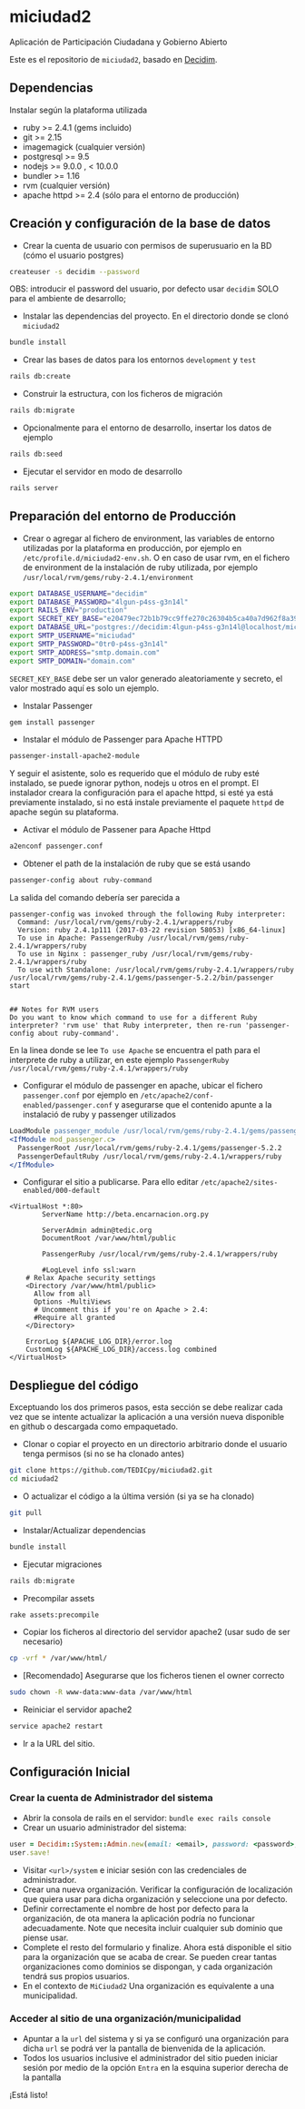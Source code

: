 # miciudad2

Aplicación de Participación Ciudadana y Gobierno Abierto

Este es el repositorio de `miciudad2`, basado en [Decidim](https://github.com/decidim/decidim).


## Dependencias

Instalar según la plataforma utilizada 

* ruby >= 2.4.1 (gems incluido)
* git >= 2.15
* imagemagick (cualquier versión)
* postgresql >= 9.5 
* nodejs >= 9.0.0 , < 10.0.0
* bundler >= 1.16
* rvm (cualquier versión)
* apache httpd >= 2.4 (sólo para el entorno de producción)

## Creación y configuración de la base de datos

* Crear la cuenta de usuario con permisos de superusuario en la BD (cómo el usuario postgres)
```bash
createuser -s decidim --password
```
OBS: introducir el password del usuario, por defecto usar `decidim` SOLO para el ambiente de desarrollo;

* Instalar las dependencias del proyecto. En el directorio donde se clonó `miciudad2`
```bash
bundle install 
```
* Crear las bases de datos para los entornos `development` y `test`

```bash
rails db:create
```
* Construir la estructura, con los ficheros de migración
```bash
rails db:migrate
```
* Opcionalmente para el entorno de desarrollo, insertar los datos de ejemplo
```bash
rails db:seed
```
* Ejecutar el servidor en modo de desarrollo
```bash
rails server
```

## Preparación del entorno de Producción

* Crear o agregar al fichero de environment, las variables de entorno utilizadas por 
la plataforma en producción, por ejemplo en `/etc/profile.d/miciudad2-env.sh`. O 
en caso de usar rvm, en el fichero de environment de la instalación de ruby utilizada, 
por ejemplo `/usr/local/rvm/gems/ruby-2.4.1/environment`
 

```bash
export DATABASE_USERNAME="decidim"
export DATABASE_PASSWORD="4lgun-p4ss-g3n14l"
export RAILS_ENV="production"
export SECRET_KEY_BASE="e20479ec72b1b79cc9ffe270c26304b5ca40a7d962f8a394b2d7072bb13e2d8aab834550f2fbb93a5579087d650922bc5fc0225c4c9daa2fd035a975e89d8639"
export DATABASE_URL="postgres://decidim:4lgun-p4ss-g3n14l@localhost/miciudad2"
export SMTP_USERNAME="miciudad"
export SMTP_PASSWORD="0tr0-p4ss-g3n14l"
export SMTP_ADDRESS="smtp.domain.com"
export SMTP_DOMAIN="domain.com"
```

`SECRET_KEY_BASE` debe ser un valor generado aleatoriamente y secreto, el valor mostrado aquí es solo un
ejemplo.


* Instalar Passenger
```bash
gem install passenger
```

* Instalar el módulo de Passenger para Apache HTTPD
```bash
passenger-install-apache2-module
```
Y seguir el asistente, solo es requerido que el módulo de ruby esté instalado, se puede 
ignorar python, nodejs u otros en el prompt. El instalador creara la configuración para el
apache httpd, si esté ya está previamente instalado, si no está instale previamente el paquete
`httpd` de apache según su plataforma.

* Activar el módulo de Passener para Apache Httpd
```bash
a2enconf passenger.conf
```

* Obtener el path de la instalación de ruby que se está usando
```bash
passenger-config about ruby-command
```

La salida del comando debería ser parecida a  
```
passenger-config was invoked through the following Ruby interpreter:
  Command: /usr/local/rvm/gems/ruby-2.4.1/wrappers/ruby
  Version: ruby 2.4.1p111 (2017-03-22 revision 58053) [x86_64-linux]
  To use in Apache: PassengerRuby /usr/local/rvm/gems/ruby-2.4.1/wrappers/ruby
  To use in Nginx : passenger_ruby /usr/local/rvm/gems/ruby-2.4.1/wrappers/ruby
  To use with Standalone: /usr/local/rvm/gems/ruby-2.4.1/wrappers/ruby /usr/local/rvm/gems/ruby-2.4.1/gems/passenger-5.2.2/bin/passenger start


## Notes for RVM users
Do you want to know which command to use for a different Ruby interpreter? 'rvm use' that Ruby interpreter, then re-run 'passenger-config about ruby-command'.
```

En la linea donde se lee  `To use Apache` se encuentra el path para el interprete de ruby a utilizar, en este ejemplo
`PassengerRuby /usr/local/rvm/gems/ruby-2.4.1/wrappers/ruby`


* Configurar el módulo de passenger en apache, ubicar el fichero `passenger.conf` por ejemplo
en `/etc/apache2/conf-enabled/passenger.conf` y asegurarse que el contenido apunte a la instalació de ruby y passenger utilizados

```apache
LoadModule passenger_module /usr/local/rvm/gems/ruby-2.4.1/gems/passenger-5.2.2/buildout/apache2/mod_passenger.so
<IfModule mod_passenger.c>
  PassengerRoot /usr/local/rvm/gems/ruby-2.4.1/gems/passenger-5.2.2
  PassengerDefaultRuby /usr/local/rvm/gems/ruby-2.4.1/wrappers/ruby
</IfModule>
```

* Configurar el sitio a publicarse. Para ello editar `/etc/apache2/sites-enabled/000-default`

```
<VirtualHost *:80>
        ServerName http://beta.encarnacion.org.py

        ServerAdmin admin@tedic.org
        DocumentRoot /var/www/html/public

        PassengerRuby /usr/local/rvm/gems/ruby-2.4.1/wrappers/ruby

        #LogLevel info ssl:warn
    # Relax Apache security settings
    <Directory /var/www/html/public>
      Allow from all
      Options -MultiViews
      # Uncomment this if you're on Apache > 2.4:
      #Require all granted
    </Directory>

    ErrorLog ${APACHE_LOG_DIR}/error.log
    CustomLog ${APACHE_LOG_DIR}/access.log combined
</VirtualHost>

```

## Despliegue del código

Exceptuando los dos primeros pasos, esta sección se debe realizar cada vez 
que se intente actualizar la aplicación a una versión nueva disponible en 
github o descargada como empaquetado.

* Clonar o copiar el proyecto en un directorio arbitrario donde el usuario tenga permisos
 (si no se ha clonado antes) 

```bash
git clone https://github.com/TEDICpy/miciudad2.git
cd miciudad2

``` 

* O actualizar el código a la última versión (si ya se ha clonado)

```bash
git pull 
```

* Instalar/Actualizar dependencias

```bash
bundle install
```

* Ejecutar migraciones

```bash
rails db:migrate
```

* Precompilar assets

```bash
rake assets:precompile
```

* Copiar los ficheros al directorio del servidor apache2 (usar sudo de ser necesario)

```bash
cp -vrf * /var/www/html/
```

* [Recomendado] Asegurarse que los ficheros tienen el owner correcto
```bash
sudo chown -R www-data:www-data /var/www/html
``` 

* Reiniciar el servidor apache2

```bash
service apache2 restart
```

* Ir a la URL del sitio.

## Configuración Inicial


### Crear la cuenta de Administrador del sistema
 
* Abrir la consola de rails en el servidor: `bundle exec rails console`
* Crear un usuario administrador del sistema:
```ruby
user = Decidim::System::Admin.new(email: <email>, password: <password>, password_confirmation: <password>)
user.save!
```
* Visitar `<url>/system` e iniciar sesión con las credenciales de administrador.
* Crear una nueva organización. Verificar la configuración de localización que quiera usar para dicha organización 
y seleccione una por defecto.
* Definir correctamente el nombre de host por defecto para la organización, de ota manera la aplicación podría no 
funcionar adecuadamente. Note que necesita incluir cualquier sub dominio que piense usar. 
* Complete el resto del formulario y finalize. Ahora está disponible el sitio para la organización que se acaba de crear.
Se pueden crear tantas organizaciones como dominios se dispongan, y cada organización tendrá sus propios usuarios.
* En el contexto de `MiCiudad2` Una organización es equivalente a una municipalidad.


### Acceder al sitio de una organización/municipalidad

* Apuntar a la `url` del sistema y si ya se configuró una organización para dicha `url` se podrá ver la pantalla de 
bienvenida de la aplicación.
* Todos los usuarios inclusive el administrador del sitio pueden iniciar sesión por medio de la opción `Entra` en la 
esquina superior derecha de la pantalla



¡Está listo!

